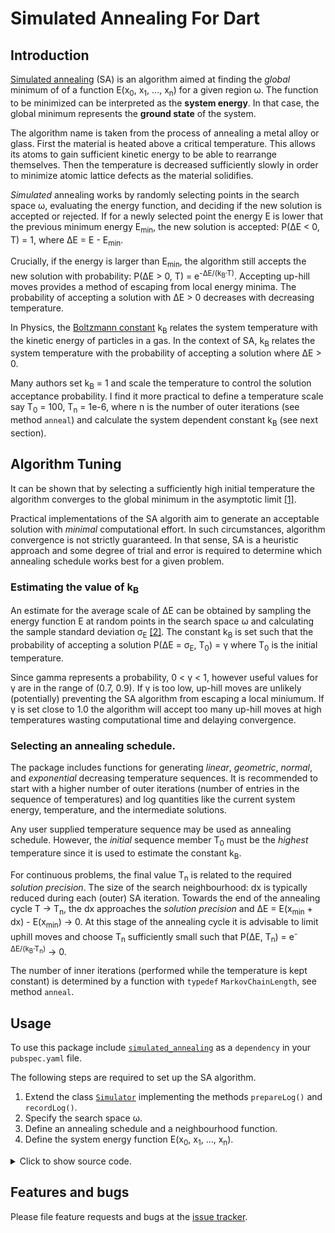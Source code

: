 # Simulated Annealing For Dart

## Introduction
[Simulated annealing][SA-Wiki] (SA) is an algorithm aimed at finding the *global* minimum of
of a function E(x<sub>0</sub>, x<sub>1</sub>, ..., x<sub>n</sub>) for a given region &omega;.
The function to be minimized can be interpreted as the
**system energy**. In that case, the global minimum represents
the **ground state** of the system.

The algorithm name is taken from the process of annealing a metal alloy or glass.
First the material is heated above a critical temperature. This allows its atoms to gain
sufficient kinetic energy to be able to rearrange themselves.
Then the temperature is decreased sufficiently slowly
in order to minimize atomic lattice defects as the material solidifies.

*Simulated* annealing works by randomly selecting points in the search space &omega;,
evaluating the energy function, and deciding if the new solution is accepted or rejected.
If for a newly selected point the energy E is lower that the previous minimum energy
E<sub>min</sub>, the new solution is accepted: P(&Delta;E < 0, T) = 1,
where &Delta;E = E - E<sub>min</sub>.

 Crucially, if the energy is larger than E<sub>min</sub>, the algorithm still accepts the
 new solution with probability: P(&Delta;E > 0, T) = e<sup>-&Delta;E/(k<sub>B</sub>&middot;T)</sup>.
 Accepting up-hill moves provides a method of escaping from local energy minima.
 The probability of accepting a solution with &Delta;E > 0 decreases with decreasing temperature.

In Physics, the [Boltzmann constant][Boltzmann] k<sub>B</sub> relates the system
temperature with the kinetic energy of particles in a gas. In the context of SA,
k<sub>B</sub> relates the system temperature with the probability of accepting a solution where &Delta;E > 0.

Many authors set k<sub>B</sub> = 1 and scale the temperature to control the
solution acceptance probability. I find it more practical to define a temperature
scale say T<sub>0</sub> = 100, T<sub>n</sub> = 1e-6, where n is the number of
outer iterations (see method `anneal`) and calculate the system dependent
constant k<sub>B</sub> (see next section).
<!-- Note: The initial temperature T<sub>0</sub> must be
the largest value in the sequence and T<sub>n</sub>
is a small value approaching zero. -->

## Algorithm Tuning
It can be shown that by selecting a sufficiently high initial
temperature  the algorithm converges to the global minimum in
the asymptotic limit [\[1\]][1].

Practical implementations of the SA algorith aim to generate
an acceptable solution with *minimal* computational effort. In such circumstances,
algorithm convergence is not
strictly guaranteed. In that sense, SA is a heuristic approach and some
degree of trial and error is required to determine which annealing schedule
works best for a given problem.

### Estimating the value of k<sub>B</sub>
An estimate for the average scale of &Delta;E can be obtained by sampling the energy function E
at random points in the search space &omega; and calculating the sample standard deviation &sigma;<sub>E</sub>
[\[2\]][2]. The constant k<sub>B</sub> is set such that the probability of accepting a solution
P(&Delta;E = &sigma;<sub>E</sub>, T<sub>0</sub>) = &gamma; where T<sub>0</sub> is the initial temperature.

Since gamma represents a probability, 0 < &gamma; < 1,  however useful values for &gamma;
are in the range of (0.7, 0.9). If &gamma; is too low, up-hill moves are unlikely (potentially) preventing the SA algorithm from
escaping a local miniumum. If &gamma; is set close to 1.0 the algorithm will accept too many up-hill
moves at high temperatures wasting computational time and delaying convergence.


### Selecting an annealing schedule.
The package includes functions for generating *linear*, *geometric*, *normal*, and *exponential*
decreasing temperature sequences.
It is recommended to start with a higher number of
outer iterations (number of entries in the sequence of temperatures) and log
quantities like the current system energy, temperature, and the intermediate solutions.

Any user supplied temperature sequence may be used as annealing schedule. However,
the *initial* sequence member T<sub>0</sub> must be the *highest* temperature since it is used
to estimate the constant k<sub>B</sub>.

For continuous problems, the
final value T<sub>n</sub> is related to the required *solution precision*.
The size of the search neighbourhood: dx is typically reduced during each (outer) SA iteration.
Towards the end of the annealing cycle T&nbsp;->&nbsp;T<sub>n</sub>,
the dx approaches the *solution precision* and &Delta;E = E(x<sub>min</sub> + dx) - E(x<sub>min</sub>) -> 0.
At this stage of the annealing cycle it is advisable to limit uphill moves and choose T<sub>n</sub>
sufficiently small such that
P(&Delta;E, T<sub>n</sub>) = e<sup>-&Delta;E/(k<sub>B</sub>&middot;T<sub>n</sub>)</sup> -> 0.

The number of inner iterations (performed while the temperature is kept constant)
is determined by a function with `typedef` `MarkovChainLength`, see method `anneal`.


## Usage
To use this package include [`simulated_annealing`][simulated_annealing] as a `dependency` in your `pubspec.yaml` file.

The following steps are required to set up the SA algorithm.
1. Extend the class [`Simulator`][SimulatorClass] implementing the methods `prepareLog()` and  `recordLog()`.
2. Specify the search space &omega;.
3. Define an annealing schedule and a neighbourhood function.
4. Define the system energy function E(x<sub>0</sub>, x<sub>1</sub>, ..., x<sub>n</sub>).

<details><summary> Click to show source code.</summary>

```Dart
import 'dart:io';
import 'dart:math';

import 'package:simulated_annealing/simulated_annealing.dart';

class Sim extends Simulator {
  Sim(
    AnnealingSystem system,
    AnnealingSchedule schedule, {
    num gamma = 0.8,
    num? dE0,
    List<num>? xMin0,
  }) : super(
          system,
          schedule,
          gamma: gamma,
          dE0: dE0,
          xMin0: xMin0,
        );

  final rec = DataRecorder();

  @override
  void prepareLog() {
    rec.prepareVector('x', 3);
    rec.prepareScalar('Energy');
    rec.prepareScalar('P(dE)');
    rec.prepareScalar('Temperature');
    rec.prepareVector('dx', 3);
  }

  @override
  void recordLog() {
    rec.addVector('x', x);
    rec.addVector('dx', dx);
    rec.addScalar('Energy', eCurrent);
    rec.addScalar('P(dE)',
        (eCurrent - eMin) < 0 ? 1 : exp(-(eCurrent - eMin) / (kB * t)));
    rec.addScalar('Temperature', t);
  }
}

void main() async {
  // Defining a spherical search space.
  final radius = 2;
  final x = FixedInterval(-radius, radius);
  final y = ParametricInterval(
    () => -sqrt(pow(radius, 2) - pow(x.next(), 2)),
    () => sqrt(pow(radius, 2) - pow(x.next(), 2)),
  );
  final z = ParametricInterval(
    () => -sqrt(pow(radius, 2) - pow(y.next(), 2) - pow(x.next(), 2)),
    () => sqrt(pow(radius, 2) - pow(y.next(), 2) - pow(x.next(), 2)),
  );
  final space = SearchRegion([x, y, z]);

  // Defining an annealing schedule.
  final schedule = AnnealingSchedule(
    exponentialSequence(100, 1e-8, n: 750),
    space.size,
    [1e-6, 1e-6, 1e-6],
  );

  // Defining an energy function.
  // The energy function has a local minimum at xLocalMin
  // and a global minimum at xGlobalMin.
  final xGlobalMin = [0.5, 0.7, 0.8];
  final xLocalMin = [-1.0, -1.0, -0.5];
  num energy(List<num> x) {
    return 4.0 -
        4.0 * exp(-4 * xGlobalMin.distance(x)) -
        2.0 * exp(-6 * xLocalMin.distance(x));
  }

  // ignore: unused_element
  int markov(num temperature) {
     return 1;
    //return min(1 + 1~/(100*temperature),25);
  }

  // Construct a simulator instance.
  final simulator = Sim(
    AnnealingSystem(
      energy,
      space,
    ),
    schedule,
    gamma: 0.8,
    xMin0: xLocalMin,
  );

  print(simulator);

  final sample = simulator.system.x;
  for (var i = 0; i < simulator.system.sampleSize; i++) {
    sample[i].add(simulator.system.e[i]);
  }

  final xSol = simulator.anneal(markov);
  await File('../sample_data/log.dat').writeAsString(simulator.rec.export());
  await File('../sample_data/energy_sample.dat')
      .writeAsString(sample.export(label: 'x y z energy'));

  print(xSol);
}


```
</details>



## Features and bugs

Please file feature requests and bugs at the [issue tracker][tracker].

[tracker]: http://github.com/simphotonics/simulated_annealing/issues

[Boltzmann]: https://en.wikipedia.org/wiki/Boltzmann_constant

[1]: https://doi.org/10.1007/978-1-4419-1665-5_1

[2]: https://cdn.intechopen.com/pdfs/4631/InTech-Practical_considerations_for_simulated_annealing_implementation.pdf


[simulated_annealing]: https://pub.dev/packages/simulated_annealing

[SimulatorClass]: https://pub.dev/

[SA-Wiki]: https://en.wikipedia.org/wiki/Simulated_annealing
